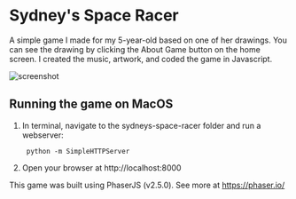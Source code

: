 # Sydney's Space Racer

A simple game I made for my 5-year-old based on one of her drawings. You can see the drawing by clicking the About Game button on the home screen. I created the music, artwork, and coded the game in Javascript.

![screenshot](https://user-images.githubusercontent.com/9968431/57495998-be066480-729e-11e9-8481-425df325fba3.png)

## Running the game on MacOS

1. In terminal, navigate to the sydneys-space-racer folder and run a webserver:

        python -m SimpleHTTPServer

2. Open your browser at http://localhost:8000

This game was built using PhaserJS (v2.5.0). See more at https://phaser.io/
